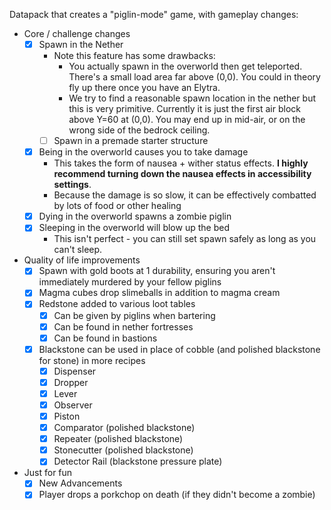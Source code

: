 Datapack that creates a "piglin-mode" game, with gameplay changes:

- Core / challenge changes
  - [x] Spawn in the Nether
    - Note this feature has some drawbacks:
      - You actually spawn in the overworld then get teleported. There's a small load area far above (0,0).
        You could in theory fly up there once you have an Elytra.
      - We try to find a reasonable spawn location in the nether but this is very primitive.
	    Currently it is just the first air block above Y=60 at (0,0). You may end up in mid-air, or on the wrong side of the bedrock ceiling.
    - [ ] Spawn in a premade starter structure
  - [x] Being in the overworld causes you to take damage
    - This takes the form of nausea + wither status effects. **I highly recommend turning down the nausea effects in accessibility settings**.
    - Because the damage is so slow, it can be effectively combatted by lots of food or other healing
  - [x] Dying in the overworld spawns a zombie piglin
  - [x] Sleeping in the overworld will blow up the bed
    - This isn't perfect - you can still set spawn safely as long as you can't sleep.
- Quality of life improvements
  - [x] Spawn with gold boots at 1 durability, ensuring you aren't immediately murdered by your fellow piglins
  - [x] Magma cubes drop slimeballs in addition to magma cream
  - [x] Redstone added to various loot tables
    - [x] Can be given by piglins when bartering
    - [x] Can be found in nether fortresses
    - [x] Can be found in bastions
  - [x] Blackstone can be used in place of cobble (and polished blackstone for stone) in more recipes
    - [x] Dispenser
    - [x] Dropper
    - [x] Lever
    - [x] Observer
    - [x] Piston
    - [x] Comparator (polished blackstone)
    - [x] Repeater (polished blackstone)
    - [x] Stonecutter (polished blackstone)
	- [x] Detector Rail (blackstone pressure plate)
- Just for fun
  - [x] New Advancements
  - [x] Player drops a porkchop on death (if they didn't become a zombie)
